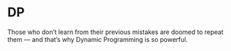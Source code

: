 # DP
Those who don’t learn from their previous mistakes are doomed to repeat them — and that’s why Dynamic Programming is so powerful.